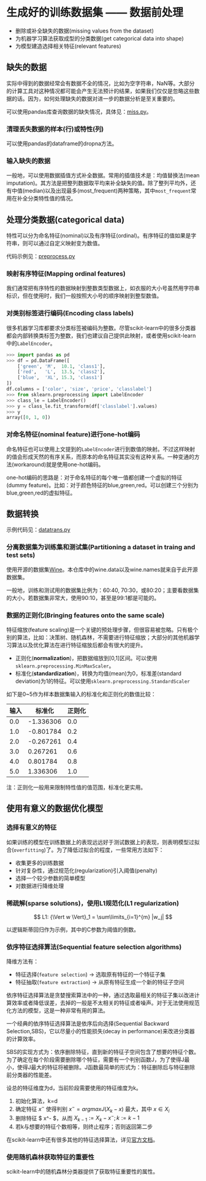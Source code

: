 # 生成好的训练数据集 —— 数据前处理

- 删除或补全缺失的数据(missing values from the dataset)
- 为机器学习算法获取成型的分类数据(get categorical data into shape)
- 为模型建造选择相关特征(relevant features)


## 缺失的数据

实际中得到的数据经常会有数据不全的情况，比如为空字符串，NaN等。大部分的计算工具对这种情况都可能会产生无法预计的结果，如果我们仅仅是忽略这些数据的话。因为，如何处理缺失的数据对进一步的数据分析是至关重要的。

可以使用pandas库查询数据的缺失情况，具体见：[miss.py](miss.py)。

### 清理丢失数据的样本(行)或特性(列)

可以使用pandas的dataframe的dropna方法。

### 输入缺失的数据

一般地，可以使用数据插值方式补全数据。常用的插值技术是：均值替换法(mean imputation)。其方法是把整列数据取平均来补全缺失的值。除了整列平均外，还有中值(median)以及出现最多(most_frequent)两种策略，其中`most_frequent`常用在补全分类特性值的情况。

## 处理分类数据(categorical data)

特性可以分为命名特征(nominal)以及有序特征(ordinal)。有序特征的值如果是字符串，则可以通过自定义映射变为数值。

代码示例见：[preprocess.py](preprocess.py)

### 映射有序特征(Mapping ordinal features)

我们通常把有序特性的数据映射到整数类型数据上，如衣服的大小号虽然用字符串标识，但在使用时，我们一般按照大小号的顺序映射到整型数值。

### 对类别标签进行编码(Encoding class labels)

很多机器学习库都要求分类标签被编码为整数。尽管scikit-learn中的很多分类器都会内部转换类标签为整数，我们也建议自己提供此映射，或者使用scikit-learn中的`LabelEncoder`。

```python
>>> import pandas as pd
>>> df = pd.DataFrame([
    ['green', 'M',  10.1, 'class1'],
    ['red',   'L',  13.5, 'class2'],
    ['blue',  'XL', 15.3, 'class1']
])
df.columns = ['color', 'size', 'price', 'classlabel']
>>> from sklearn.preprocessing import LabelEncoder
>>> class_le = LabelEncoder()
>>> y = class_le.fit_transform(df['classlabel'].values)
>>> y
array([0, 1, 0])
```

### 对命名特征(nominal feature)进行one-hot编码

命名特征也可以使用上文提到的`LabelEncoder`进行到数值的映射。不过这样映射的值会形成天然的有序关系，而原本的命名特征其实没有这种关系。一种变通的方法(workaround)就是使用one-hot编码。

one-hot编码的思路是：对于命名特征的每个唯一值都创建一个虚拟的特征(dummy feature)。比如：对于颜色特征的blue,green,red。可以创建三个分别为blue,green,red的虚拟特征。

## 数据转换

示例代码见：[datatrans.py](datatrans.py)

### 分离数据集为训练集和测试集(Partitioning a dataset in traing and test sets)

使用开源的数据集[Wine](https://archive.ics.uci.edu/ml/datasets/Wine)。本仓库中的wine.data以及wine.names就来自于此开源数据集。

一般地，训练和测试用的数据集比例为：60:40, 70:30，或80:20；主要看数据集的大小，若数据集非常大，使用90:10，甚至是99:1都是可能的。

### 数据的正则化(Bringing features onto the same scale)

特征缩放(feature scaling)是一个关键的预处理步骤，但很容易被忽略。只有极个别的算法，比如：决策树、随机森林，不需要进行特征缩放；大部分的其他机器学习算法以及优化算法在进行特征缩放后都会有很大的提升。

- 正则化(__normalization__)，把数据缩放到[0,1]区间。可以使用`sklearn.preprocessing.MinMaxScaler`。
- 标准化(__standardization__)，转换为均值(mean)为0，标准差(standard deviation)为1的特征。可以使用`sklearn.preprocessing.StandardScaler`

如下是0~5作为样本数据集输入的标准化和正则化的数值比较：

| 输入 | 标准化 | 正则化 |
| ---- | ---- | ---- |
| 0.0 | -1.336306 | 0.0 |
| 1.0 | -0.801784 | 0.2 |
| 2.0 | -0.267261 | 0.4 |
| 3.0 | 0.267261 | 0.6 |
| 4.0 | 0.801784 | 0.8 |
| 5.0 | 1.336306 | 1.0 |

注：正则化一般用来限制特性值的值范围，标准化更实用。

## 使用有意义的数据优化模型

### 选择有意义的特征

如果训练的模型在训练数据上的表现远远好于测试数据上的表现，则表明模型过拟合(`overfitting`)了。为了降低过拟合的程度，一些常用方法如下：

- 收集更多的训练数据
- 针对复杂性，通过规范化(regularization)引入阈值(penalty)
- 选择一个较少参数的简单模型
- 对数据进行降维处理

### 稀疏解(sparse solutions)，使用L1规范化(L1 regularization)

$$ L1: {\Vert w \Vert}_1 = \sum\limits_{i=1}^{m} |w_j| $$

以逻辑斯蒂回归作为示例，其中的C参数为阈值的倒数。

### 依序特征选择算法(Sequential feature selection algorithms)

降维方法有：

- 特征选择(`feature selection`) -> 选取原有特征的一个特征子集
- 特征抽取(`feature extraction`) -> 从原有特征生成一个新的特征子空间

依序特征选择算法是贪婪搜索算法中的一种，通过选取最相关的特征子集以改进计算效率或者降低误差，去掉的一般是不太相关的特征或者噪声。对于无法使用规范化方法的模型，这是一种非常有用的算法。

一个经典的依序特征选择算法是依序后向选择(Sequential Backward Selection,SBS)，它以尽量小的性能损失(decay in performance)来改进分类器的计算效率。

SBS的实现方式为：依序删除特征，直到新的特征子空间包含了想要的特征个数。为了确定在每个阶段需要删除哪个特征，需要有一个判别函数J，为了使得J最小，使得J最大的特征将被删除。J函数最简单的形式为：特征删除后与特征删除前分类器的性能差。

设总的特征维度为d，当前阶段需要使用的特征维度为k。

1. 初始化算法，k=d
1. 确定特征 $x^-$ 使得判别 $x^- = arg max J(X_k - x)$ 最大，其中 $x \in  X_i$
1. 删除特征 $ x^- $，从而 $X_{k-1} := X_k - x^-;k := k - 1$
1. 若k与想要的特征个数相等，则终止程序；否则返回第二步

在scikit-learn中还有很多其他的特征选择算法，详见[官方文档](http://scikit-learn.org/stable/modules/feature_selection.html)。

### 使用随机森林获取特征的重要性

scikit-learn中的随机森林分类器提供了获取特征重要性的属性。